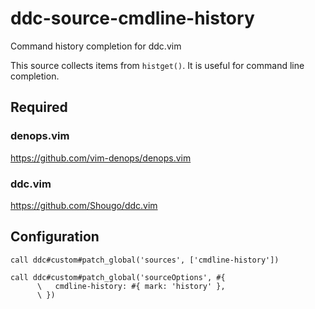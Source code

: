 # ddc-source-cmdline-history

Command history completion for ddc.vim

This source collects items from `histget()`. It is useful for command line
completion.

## Required

### denops.vim

https://github.com/vim-denops/denops.vim

### ddc.vim

https://github.com/Shougo/ddc.vim

## Configuration

```vim
call ddc#custom#patch_global('sources', ['cmdline-history'])

call ddc#custom#patch_global('sourceOptions', #{
      \   cmdline-history: #{ mark: 'history' },
      \ })
```
